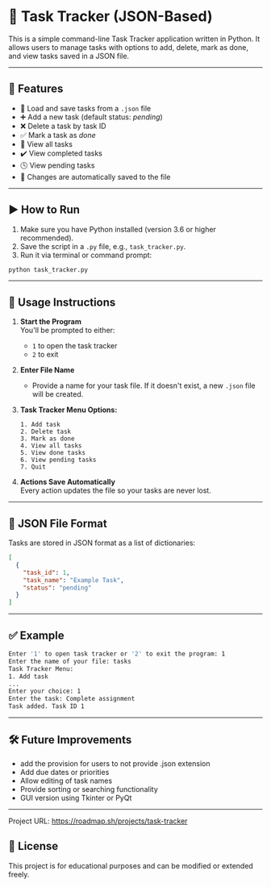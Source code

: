 
# 📝 Task Tracker (JSON-Based)

This is a simple command-line Task Tracker application written in Python. It allows users to manage tasks with options to add, delete, mark as done, and view tasks saved in a JSON file.

---

## 📂 Features

- 📁 Load and save tasks from a `.json` file
- ➕ Add a new task (default status: *pending*)
- ❌ Delete a task by task ID
- ✅ Mark a task as *done*
- 👀 View all tasks
- ✔️ View completed tasks
- 🕓 View pending tasks
- 💾 Changes are automatically saved to the file

---

## ▶️ How to Run

1. Make sure you have Python installed (version 3.6 or higher recommended).
2. Save the script in a `.py` file, e.g., `task_tracker.py`.
3. Run it via terminal or command prompt:

```bash
python task_tracker.py
```

---

## 📘 Usage Instructions

1. **Start the Program**  
   You'll be prompted to either:
   - `1` to open the task tracker
   - `2` to exit

2. **Enter File Name**  
   - Provide a name for your task file. If it doesn't exist, a new `.json` file will be created.

3. **Task Tracker Menu Options:**
   ```
   1. Add task
   2. Delete task
   3. Mark as done
   4. View all tasks
   5. View done tasks
   6. View pending tasks
   7. Quit
   ```

4. **Actions Save Automatically**  
   Every action updates the file so your tasks are never lost.

---

## 📂 JSON File Format

Tasks are stored in JSON format as a list of dictionaries:
```json
[
  {
    "task_id": 1,
    "task_name": "Example Task",
    "status": "pending"
  }
]
```

---

## ✅ Example

```bash
Enter '1' to open task tracker or '2' to exit the program: 1
Enter the name of your file: tasks
Task Tracker Menu:
1. Add task
...
Enter your choice: 1
Enter the task: Complete assignment
Task added. Task ID 1
```

---

## 🛠 Future Improvements

- add the provision for users to not provide .json extension 
- Add due dates or priorities
- Allow editing of task names
- Provide sorting or searching functionality
- GUI version using Tkinter or PyQt

---

Project URL: https://roadmap.sh/projects/task-tracker 

## 📄 License

This project is for educational purposes and can be modified or extended freely.
